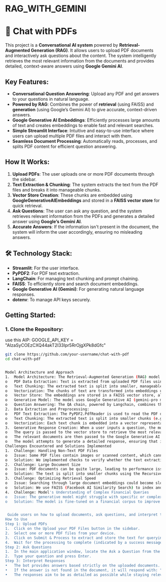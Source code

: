 # RAG_WITH_GEMINI

# 📄 Chat with PDFs

This project is a **Conversational AI system** powered by **Retrieval-Augmented Generation (RAG)**. It allows users to upload PDF documents and interactively ask questions about the content. The system intelligently retrieves the most relevant information from the documents and provides detailed, context-aware answers using **Google Gemini AI**.

##  Key Features:
- **Conversational Question Answering**: Upload any PDF and get answers to your questions in natural language.
- **Powered by RAG**: Combines the power of **retrieval** (using FAISS) and **generation** (using Google’s Gemini AI) to give accurate, context-driven answers.
- **Google Generative AI Embeddings**: Efficiently processes large amounts of text and creates embeddings to enable fast and relevant searches.
- **Simple Streamlit Interface**: Intuitive and easy-to-use interface where users can upload multiple PDF files and interact with them.
- **Seamless Document Processing**: Automatically reads, processes, and splits PDF content for efficient question answering.

##  How It Works:
1. **Upload PDFs**: The user uploads one or more PDF documents through the sidebar.
2. **Text Extraction & Chunking**: The system extracts the text from the PDF files and breaks it into manageable chunks.
3. **Vector Store Creation**: These chunks are embedded using **GoogleGenerativeAIEmbeddings** and stored in a **FAISS vector store** for quick retrieval.
4. **Ask Questions**: The user can ask any question, and the system retrieves relevant information from the PDFs and generates a detailed answer using **Google’s Gemini AI**.
5. **Accurate Answers**: If the information isn't present in the document, the system will inform the user accordingly, ensuring no misleading answers.

## 🛠️ Technology Stack:
- **Streamlit**: For the user interface.
- **PyPDF2**: For PDF text extraction.
- **LangChain**: For managing text chunking and prompt chaining.
- **FAISS**: To efficiently store and search document embeddings.
- **Google Generative AI (Gemini)**: For generating natural language responses.
- **dotenv**: To manage API keys securely.

##  Getting Started:
### 1. Clone the Repository:

use this AIP: GOOGLE_API_KEY = "AIzaSyCOEzCXQ44akT2I33Ipr5RrOjgXPk8dGfc"
```bash
git clone https://github.com/your-username/chat-with-pdf
cd chat-with-pdf


Model Architecture and Approach
1.	Model Architecture: The Retrieval-Augmented Generation (RAG) model is built to provide detailed answers to financial questions by utilizing a combination of pre-trained language models (LLMs) and a retrieval-based mechanism. The architecture is composed of the following components:
o	PDF Data Extraction: Text is extracted from uploaded PDF files using the PyPDF2 library.
o	Text Chunking: The extracted text is split into smaller, manageable chunks using RecursiveCharacterTextSplitter to prepare for efficient indexing and retrieval.
o	Vectorization: The chunks of text are transformed into embeddings using GoogleGenerativeAIEmbeddings. These embeddings allow semantic understanding and matching of the content for query responses.
o	Vector Store: The embeddings are stored in a FAISS vector store, allowing efficient similarity searches over the text data. FAISS (Facebook AI Similarity Search) is an open-source library used to perform fast similarity searches.
o	Generative Model: The model uses Google Generative AI (gemini-pro model) to generate context-based responses based on the retrieved relevant documents.
o	Question Answering: The QA chain, powered by Langchain, combines the retrieved documents with the question to provide detailed answers.
2.	Data Extraction and Preprocessing:
o	PDF Text Extraction: The PyPDF2.PdfReader is used to read the PDF documents and extract the text from each page. Any embedded or scanned content that is not selectable text may not be extracted correctly.
o	Text Chunking: The extracted text is split into smaller chunks (e.g., 10,000 characters with 1,000-character overlap) to improve the efficiency of text search and to ensure that the generative model can handle the context effectively without running out of token limits.
o	Vectorization: Each text chunk is embedded into a vector representation using Google Generative AI embeddings. The embeddings capture the semantic meaning of the text, allowing for effective similarity search during user queries.
3.	Generative Response Creation: When a user inputs a question, the model performs the following:
o	The query is passed to the vector store to retrieve the most relevant documents based on semantic similarity.
o	The relevant documents are then passed to the Google Generative AI model, along with the user query, to generate a comprehensive and contextually relevant response.
o	The model attempts to generate a detailed response, ensuring that it does not provide answers outside the context of the provided documents (if the answer is not available, it will explicitly state so).
Challenges Encountered and Solutions Implemented
1.	Challenge: Handling Non-Text PDF Files
o	Issue: Some PDF files contain images or scanned content, which cannot be extracted as text using traditional methods.
o	Solution: We implemented checks to verify whether the text extraction is successful. For cases with non-extractable text, additional steps such as Optical Character Recognition (OCR) can be implemented (e.g., using Tesseract OCR).
2.	Challenge: Large Document Size
o	Issue: PDF documents can be quite large, leading to performance issues during text chunking and vectorization.
o	Solution: The text is split into smaller chunks using the RecursiveCharacterTextSplitter to ensure that each chunk is manageable and does not exceed the token limits of the generative model. The overlap of 1,000 characters ensures that the context is preserved across chunks.
3.	Challenge: Optimizing Retrieval Speed
o	Issue: Searching through large document embeddings could become slow and inefficient, especially when there are thousands of text chunks.
o	Solution: We use FAISS (Facebook AI Similarity Search) to index and perform fast nearest-neighbor search, ensuring that the most relevant document chunks are retrieved quickly for generating responses.
4.	Challenge: Model's Understanding of Complex Financial Queries
o	Issue: The generative model might struggle with specific or complex financial terminologies, leading to incorrect or vague responses.
o	Solution: The model is fine-tuned on a financial corpus to improve its accuracy and understanding of domain-specific language. Additionally, using context from multiple related chunks helps in generating better responses.


 Guide users on how to upload documents, ask questions, and interpret the bot’s responses. 
How to Use
Step 1: Upload PDFs
1.	Click on the Upload your PDF Files button in the sidebar.
2.	Select one or more PDF files from your device.
3.	Click on Submit & Process to extract and store the text for querying.
4.	Wait for the processing to complete (indicated by a success message).
Step 2: Ask Questions
1.	In the main application window, locate the Ask a Question from the PDF Files input box.
2.	Type your question and press Enter.
Step 3: Interpret Responses
•	The bot provides answers based strictly on the uploaded documents.
•	If the answer is not found in the document, it will respond with: "Answer is not available in the context."
•	The responses aim to be as detailed as possible while staying relevant to the context.






